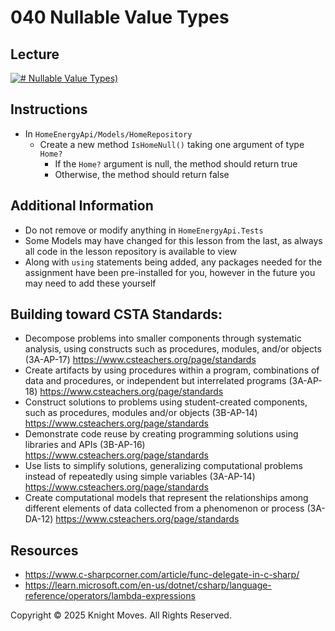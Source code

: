 # 040 Nullable Value Types

## Lecture

[![# Nullable Value Types)](https://img.youtube.com/vi/6FNAMb1WgHY/0.jpg)](https://www.youtube.com/watch?v=6FNAMb1WgHY)

## Instructions

- In `HomeEnergyApi/Models/HomeRepository`
  - Create a new method `IsHomeNull()` taking one argument of type `Home?`
    - If the `Home?` argument is null, the method should return true
    - Otherwise, the method should return false

## Additional Information

- Do not remove or modify anything in `HomeEnergyApi.Tests`
- Some Models may have changed for this lesson from the last, as always all code in the lesson repository is available to view
- Along with `using` statements being added, any packages needed for the assignment have been pre-installed for you, however in the future you may need to add these yourself

## Building toward CSTA Standards:
- Decompose problems into smaller components through systematic analysis, using constructs such as procedures, modules, and/or objects (3A-AP-17) https://www.csteachers.org/page/standards
- Create artifacts by using procedures within a program, combinations of data and procedures, or independent but interrelated programs (3A-AP-18) https://www.csteachers.org/page/standards
- Construct solutions to problems using student-created components, such as procedures, modules and/or objects (3B-AP-14) https://www.csteachers.org/page/standards
- Demonstrate code reuse by creating programming solutions using libraries and APIs (3B-AP-16) https://www.csteachers.org/page/standards
- Use lists to simplify solutions, generalizing computational problems instead of repeatedly using simple variables (3A-AP-14) https://www.csteachers.org/page/standards
- Create computational models that represent the relationships among different elements of data collected from a phenomenon or process (3A-DA-12) https://www.csteachers.org/page/standards

## Resources
- https://www.c-sharpcorner.com/article/func-delegate-in-c-sharp/
- https://learn.microsoft.com/en-us/dotnet/csharp/language-reference/operators/lambda-expressions

Copyright &copy; 2025 Knight Moves. All Rights Reserved.
